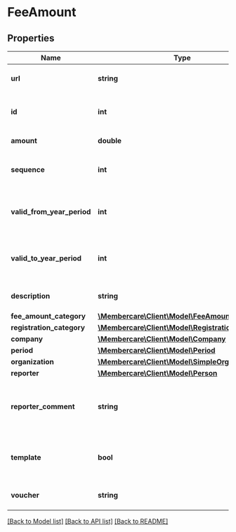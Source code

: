 # FeeAmount

## Properties
Name | Type | Description | Notes
------------ | ------------- | ------------- | -------------
**url** | **string** | The link to the current resource | [optional] 
**id** | **int** | The identification id of the period. | [optional] 
**amount** | **double** | The actual amount. | [optional] 
**sequence** | **int** | The sequence of the FeeAmount. | [optional] 
**valid_from_year_period** | **int** | The year period from where this FeeAmount is valid. | [optional] 
**valid_to_year_period** | **int** | The year period where this FeeAmount is valid to. | [optional] 
**description** | **string** | Description of the FeeAmount | [optional] 
**fee_amount_category** | [**\Membercare\Client\Model\FeeAmountCategory**](FeeAmountCategory.md) |  | [optional] 
**registration_category** | [**\Membercare\Client\Model\RegistrationCategory**](RegistrationCategory.md) |  | [optional] 
**company** | [**\Membercare\Client\Model\Company**](Company.md) |  | [optional] 
**period** | [**\Membercare\Client\Model\Period**](Period.md) |  | [optional] 
**organization** | [**\Membercare\Client\Model\SimpleOrganization**](SimpleOrganization.md) |  | [optional] 
**reporter** | [**\Membercare\Client\Model\Person**](Person.md) |  | [optional] 
**reporter_comment** | **string** | Reporter comment / description.   Feel free to use this for anything. | [optional] 
**template** | **bool** | Indicates whether or not this fee amount is a template. | [optional] 
**voucher** | **string** | Voucher on the fee amount | [optional] 

[[Back to Model list]](../../README.md#documentation-for-models) [[Back to API list]](../../README.md#documentation-for-api-endpoints) [[Back to README]](../../README.md)

